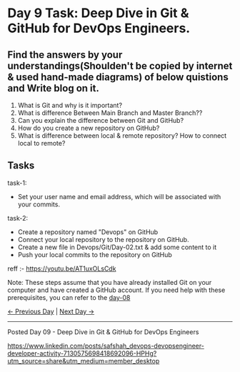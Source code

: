 # Day 9 Task: Deep Dive in Git & GitHub for DevOps Engineers.

## Find the answers by your understandings(Shoulden't be copied by internet & used hand-made diagrams) of below quistions and Write blog on it.

1. What is Git and why is it important?
2. What is difference Between Main Branch and Master Branch??
3. Can you explain the difference between Git and GitHub?
4. How do you create a new repository on GitHub?
5. What is difference between local & remote repository? How to connect local to remote?

## Tasks

task-1:

- Set your user name and email address, which will be associated with your commits.

task-2:

- Create a repository named "Devops" on GitHub
- Connect your local repository to the repository on GitHub.
- Create a new file in Devops/Git/Day-02.txt & add some content to it
- Push your local commits to the repository on GitHub

reff :- https://youtu.be/AT1uxOLsCdk

Note: These steps assume that you have already installed Git on your computer and have created a GitHub account. If you need help with these prerequisites, you can refer to the [day-08](https://github.com/LondheShubham153/90DaysOfDevOps/blob/ee7c53f276edb02a85a97282027028295be17c04/2023/day08/README.md)

[← Previous Day](../day08/README.md) | [Next Day →](../day10/README.md)

------------------
Posted Day 09 - Deep Dive in Git & GitHub for DevOps Engineers

https://www.linkedin.com/posts/safshah_devops-devopsengineer-developer-activity-7130575698418692096-HPHg?utm_source=share&utm_medium=member_desktop

